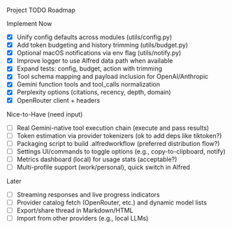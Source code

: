 Project TODO Roadmap

Implement Now
- [x] Unify config defaults across modules (utils/config.py)
- [x] Add token budgeting and history trimming (utils/budget.py)
- [x] Optional macOS notifications via env flag (utils/notify.py)
- [x] Improve logger to use Alfred data path when available
- [x] Expand tests: config, budget, action with trimming
- [x] Tool schema mapping and payload inclusion for OpenAI/Anthropic
- [x] Gemini function tools and tool_calls normalization
- [x] Perplexity options (citations, recency, depth, domain)
- [x] OpenRouter client + headers

Nice-to-Have (need input)
- [ ] Real Gemini-native tool execution chain (execute and pass results)
- [ ] Token estimation via provider tokenizers (ok to add deps like tiktoken?)
- [ ] Packaging script to build .alfredworkflow (preferred distribution flow?)
- [ ] Settings UI/commands to toggle options (e.g., copy-to-clipboard, notify)
- [ ] Metrics dashboard (local) for usage stats (acceptable?)
- [ ] Multi-profile support (work/personal), quick switch in Alfred

Later
- [ ] Streaming responses and live progress indicators
- [ ] Provider catalog fetch (OpenRouter, etc.) and dynamic model lists
- [ ] Export/share thread in Markdown/HTML
- [ ] Import from other providers (e.g., local LLMs)
